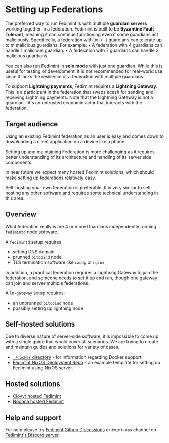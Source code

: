 # Setting up Federations

The preferred way to run Fedimint is with multiple **guardian servers** working together in a federation. Fedimint is
built to be **Byzantine Fault Tolerant**, meaning it can continue functioning even if some guardians act maliciously.
Specifically, a federation with `3m + 1` guardians can tolerate up to m malicious guardians. For example:
	•	A federation with 4 guardians can handle 1 malicious guardian.
	•	A federation with 7 guardians can handle 2 malicious guardians.

You can also run Fedimint in **solo mode** with just one guardian. While this is useful for testing or development, it
is not recommended for real-world use since it lacks the resilience of a federation with multiple guardians.

To support **Lightning payments**, Fedimint requires a **Lightning Gateway**. This is a participant in the federation
that swaps ecash for sending and receiving Lightning payments. Note that the Lightning Gateway is not a guardian—it's an
untrusted economic actor that interacts with the federation.

## Target audience

Using an existing Fedimint federation as an user is easy and comes
down to downloading a client application on a device like a phone.

Setting up and maintaining Federation is more challenging as it
requires better understanding of its architecture and handling of its
server side components.

In near future we expect many hosted Fedimint solutions, which should
make setting up federations relatively easy.

Self-hosting your own federation is preferable. It is very similar
to self-hosting any other software and requires some technical
understanding in this area.

## Overview

What federation really is are 4 or more Guardians independently running `fedimintd` node software.

A `fedimintd` setup requires:

* setting DNS domain
* prunned `bitcoind` node
* TLS termination software like `caddy` or `nginx`


In addition, a practical federation requires a Lightning Gateway
to join the federation, and someone needs to set it up and
run, though one gateway can join and server multiple
federations.

A `ln-gateway` setup requires:

* an unprunned `bitcoind` node
* possibly setting up lightning node

## Self-hosted solutions

Due to diverse nature of server-side software, it is impossible to come up with a single
guide that would cover all scenarios. We are trying to create and maintain guides
and solutions for variety of cases.


* [`./docker` directory](../docker/README.md) - for information regarding Docker support.
* [Fedimint NixOS Deployment Repo](https://github.com/fedimint/nixos-deployment) - an example template for setting up Fedimint using NixOS server.


## Hosted solutions

* [Clovyr hosted Fedimint](https://clovyr.app/tag/fedimint)
* [Nodana hosted Fedimint](https://nodana.io/services/fedimintd)

## Help and support

For help please try [Fedimint Github Discussions](https://github.com/fedimint/fedimint/discussions)
or `#mint-ops` channel on [Fedimint's Discord server](https://chat.fedimint.org/).
